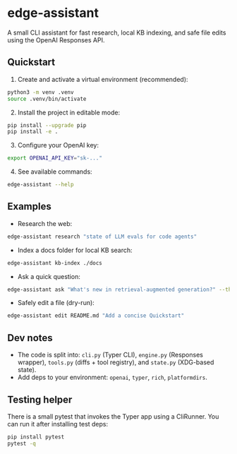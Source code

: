 # edge-assistant

A small CLI assistant for fast research, local KB indexing, and safe file edits using the OpenAI Responses API.

Quickstart
----------

1. Create and activate a virtual environment (recommended):

```bash
python3 -m venv .venv
source .venv/bin/activate
```

2. Install the project in editable mode:

```bash
pip install --upgrade pip
pip install -e .
```

3. Configure your OpenAI key:

```bash
export OPENAI_API_KEY="sk-..."
```

4. See available commands:

```bash
edge-assistant --help
```

Examples
--------

- Research the web:

```bash
edge-assistant research "state of LLM evals for code agents"
```

- Index a docs folder for local KB search:

```bash
edge-assistant kb-index ./docs
```

- Ask a quick question:

```bash
edge-assistant ask "What's new in retrieval-augmented generation?" --thread notes
```

- Safely edit a file (dry-run):

```bash
edge-assistant edit README.md "Add a concise Quickstart"
```

Dev notes   
---------

- The code is split into: `cli.py` (Typer CLI), `engine.py` (Responses wrapper), `tools.py` (diffs + tool registry), and `state.py` (XDG-based state).
- Add deps to your environment: `openai`, `typer`, `rich`, `platformdirs`.

Testing helper
--------------

There is a small pytest that invokes the Typer app using a CliRunner. You can run it after installing test deps:

```bash
pip install pytest
pytest -q
```
